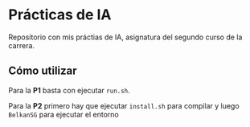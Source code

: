 # Prácticas de IA

Repositorio con mis práctias de IA, asignatura del segundo curso de la carrera.

## Cómo utilizar

Para la **P1** basta con ejecutar `run.sh`.

Para la **P2** primero hay que ejecutar `install.sh` para compilar y luego `BelkanSG` para ejecutar el entorno

